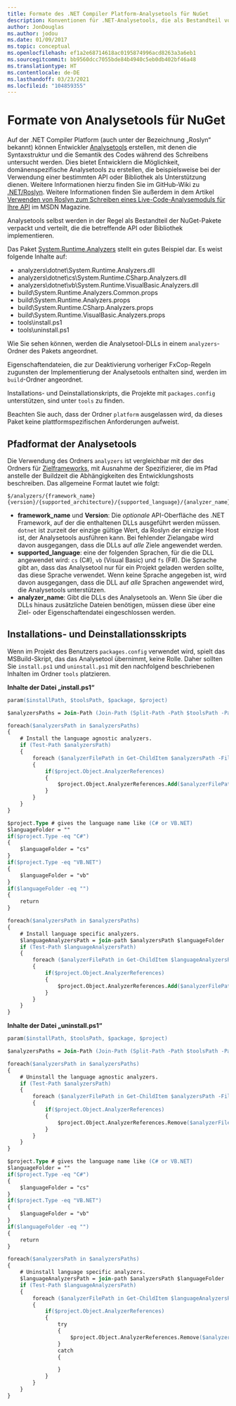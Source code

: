 ```yaml
---
title: Formate des .NET Compiler Platform-Analysetools für NuGet
description: Konventionen für .NET-Analysetools, die als Bestandteil von NuGet-Paketen verpackt und verteilt werden, die eine API oder Bibliothek implementieren.
author: JonDouglas
ms.author: jodou
ms.date: 01/09/2017
ms.topic: conceptual
ms.openlocfilehash: ef1a2e68714618ac0195874996acd8263a3a6eb1
ms.sourcegitcommit: bb9560dcc7055bde84b4940c5eb0db402bf46a48
ms.translationtype: HT
ms.contentlocale: de-DE
ms.lasthandoff: 03/23/2021
ms.locfileid: "104859355"
---
```

# <a name="analyzer-nuget-formats"></a>Formate von Analysetools für NuGet

Auf der .NET Compiler Platform (auch unter der Bezeichnung „Roslyn“ bekannt) können Entwickler [Analysetools](https://github.com/dotnet/roslyn/blob/main/docs/wiki/How-To-Write-a-C%23-Analyzer-and-Code-Fix.md) erstellen, mit denen die Syntaxstruktur und die Semantik des Codes während des Schreibens untersucht werden. Dies bietet Entwicklern die Möglichkeit, domänenspezifische Analysetools zu erstellen, die beispielsweise bei der Verwendung einer bestimmten API oder Bibliothek als Unterstützung dienen. Weitere Informationen hierzu finden Sie im GitHub-Wiki zu [.NET/Roslyn](https://github.com/dotnet/roslyn/wiki). Weitere Informationen finden Sie außerdem in dem Artikel [Verwenden von Roslyn zum Schreiben eines Live-Code-Analysemoduls für Ihre API](/archive/msdn-magazine/2014/special-issue/csharp-and-visual-basic-use-roslyn-to-write-a-live-code-analyzer-for-your-api) im MSDN Magazine.

Analysetools selbst werden in der Regel als Bestandteil der NuGet-Pakete verpackt und verteilt, die die betreffende API oder Bibliothek implementieren.

Das Paket [System.Runtime.Analyzers](https://www.nuget.org/packages/System.Runtime.Analyzers) stellt ein gutes Beispiel dar. Es weist folgende Inhalte auf:

- analyzers\dotnet\System.Runtime.Analyzers.dll
- analyzers\dotnet\cs\System.Runtime.CSharp.Analyzers.dll
- analyzers\dotnet\vb\System.Runtime.VisualBasic.Analyzers.dll
- build\System.Runtime.Analyzers.Common.props
- build\System.Runtime.Analyzers.props
- build\System.Runtime.CSharp.Analyzers.props
- build\System.Runtime.VisualBasic.Analyzers.props
- tools\install.ps1
- tools\uninstall.ps1

Wie Sie sehen können, werden die Analysetool-DLLs in einem `analyzers`-Ordner des Pakets angeordnet.

Eigenschaftendateien, die zur Deaktivierung vorheriger FxCop-Regeln zugunsten der Implementierung der Analysetools enthalten sind, werden im `build`-Ordner angeordnet.

Installations- und Deinstallationskripts, die Projekte mit `packages.config` unterstützen, sind unter `tools` zu finden.

Beachten Sie auch, dass der Ordner `platform` ausgelassen wird, da dieses Paket keine plattformspezifischen Anforderungen aufweist.


## <a name="analyzers-path-format"></a>Pfadformat der Analysetools

Die Verwendung des Ordners `analyzers` ist vergleichbar mit der des Ordners für [Zielframeworks](../create-packages/supporting-multiple-target-frameworks.md), mit Ausnahme der Spezifizierer, die im Pfad anstelle der Buildzeit die Abhängigkeiten des Entwicklungshosts beschreiben. Das allgemeine Format lautet wie folgt:

```
$/analyzers/{framework_name}{version}/{supported_architecture}/{supported_language}/{analyzer_name}.dll
```

- **framework_name** und **Version**: Die *optionale* API-Oberfläche des .NET Framework, auf der die enthaltenen DLLs ausgeführt werden müssen. `dotnet` ist zurzeit der einzige gültige Wert, da Roslyn der einzige Host ist, der Analysetools ausführen kann. Bei fehlender Zielangabe wird davon ausgegangen, dass die DLLs auf *alle* Ziele angewendet werden.
- **supported_language**: eine der folgenden Sprachen, für die die DLL angewendet wird: `cs` (C#), `vb` (Visual Basic) und `fs` (F#). Die Sprache gibt an, dass das Analysetool nur für ein Projekt geladen werden sollte, das diese Sprache verwendet. Wenn keine Sprache angegeben ist, wird davon ausgegangen, dass die DLL auf *alle* Sprachen angewendet wird, die Analysetools unterstützen.
- **analyzer_name**: Gibt die DLLs des Analysetools an. Wenn Sie über die DLLs hinaus zusätzliche Dateien benötigen, müssen diese über eine Ziel- oder Eigenschaftendatei eingeschlossen werden.


## <a name="install-and-uninstall-scripts"></a>Installations- und Deinstallationsskripts

Wenn im Projekt des Benutzers `packages.config` verwendet wird, spielt das MSBuild-Skript, das das Analysetool übernimmt, keine Rolle. Daher sollten Sie `install.ps1` und `uninstall.ps1` mit den nachfolgend beschriebenen Inhalten im Ordner `tools` platzieren.

**Inhalte der Datei „install.ps1“**

```ps
param($installPath, $toolsPath, $package, $project)

$analyzersPaths = Join-Path (Join-Path (Split-Path -Path $toolsPath -Parent) "analyzers" ) * -Resolve

foreach($analyzersPath in $analyzersPaths)
{
    # Install the language agnostic analyzers.
    if (Test-Path $analyzersPath)
    {
        foreach ($analyzerFilePath in Get-ChildItem $analyzersPath -Filter *.dll)
        {
            if($project.Object.AnalyzerReferences)
            {
                $project.Object.AnalyzerReferences.Add($analyzerFilePath.FullName)
            }
        }
    }
}

$project.Type # gives the language name like (C# or VB.NET)
$languageFolder = ""
if($project.Type -eq "C#")
{
    $languageFolder = "cs"
}
if($project.Type -eq "VB.NET")
{
    $languageFolder = "vb"
}
if($languageFolder -eq "")
{
    return
}

foreach($analyzersPath in $analyzersPaths)
{
    # Install language specific analyzers.
    $languageAnalyzersPath = join-path $analyzersPath $languageFolder
    if (Test-Path $languageAnalyzersPath)
    {
        foreach ($analyzerFilePath in Get-ChildItem $languageAnalyzersPath -Filter *.dll)
        {
            if($project.Object.AnalyzerReferences)
            {
                $project.Object.AnalyzerReferences.Add($analyzerFilePath.FullName)
            }
        }
    }
}
```


**Inhalte der Datei „uninstall.ps1“**

```ps
param($installPath, $toolsPath, $package, $project)

$analyzersPaths = Join-Path (Join-Path (Split-Path -Path $toolsPath -Parent) "analyzers" ) * -Resolve

foreach($analyzersPath in $analyzersPaths)
{
    # Uninstall the language agnostic analyzers.
    if (Test-Path $analyzersPath)
    {
        foreach ($analyzerFilePath in Get-ChildItem $analyzersPath -Filter *.dll)
        {
            if($project.Object.AnalyzerReferences)
            {
                $project.Object.AnalyzerReferences.Remove($analyzerFilePath.FullName)
            }
        }
    }
}

$project.Type # gives the language name like (C# or VB.NET)
$languageFolder = ""
if($project.Type -eq "C#")
{
    $languageFolder = "cs"
}
if($project.Type -eq "VB.NET")
{
    $languageFolder = "vb"
}
if($languageFolder -eq "")
{
    return
}

foreach($analyzersPath in $analyzersPaths)
{
    # Uninstall language specific analyzers.
    $languageAnalyzersPath = join-path $analyzersPath $languageFolder
    if (Test-Path $languageAnalyzersPath)
    {
        foreach ($analyzerFilePath in Get-ChildItem $languageAnalyzersPath -Filter *.dll)
        {
            if($project.Object.AnalyzerReferences)
            {
                try
                {
                    $project.Object.AnalyzerReferences.Remove($analyzerFilePath.FullName)
                }
                catch
                {

                }
            }
        }
    }
}
```
